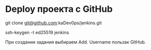 # Deploy проекта с GitHub
<!-- Jenkins логинится к GitHub, клонирует репозиторий и публикует
Создаем пу стой репозиторий и слонируем его на машину в директорию  -->
git clone git@github.com:kaDev0ps/jenkins.git

<!-- Сперва делаем соединение с GIThub по SSH
Ставим плагин: Git Plugin -->
<!-- Идем в настройки Jenkins Credentionals и добавляем пользователя через которого логинимся на GitHub

С машины на которой скачиваются репозитории с GitHihub делаем ключи -->
ssh-keygen -t ed25519
jenkins 
<!-- Публичный на GitHub закидываем, А приватный на сервер Jenkins -->
При создании задания выбираем Add. Username пользак GitHub.
